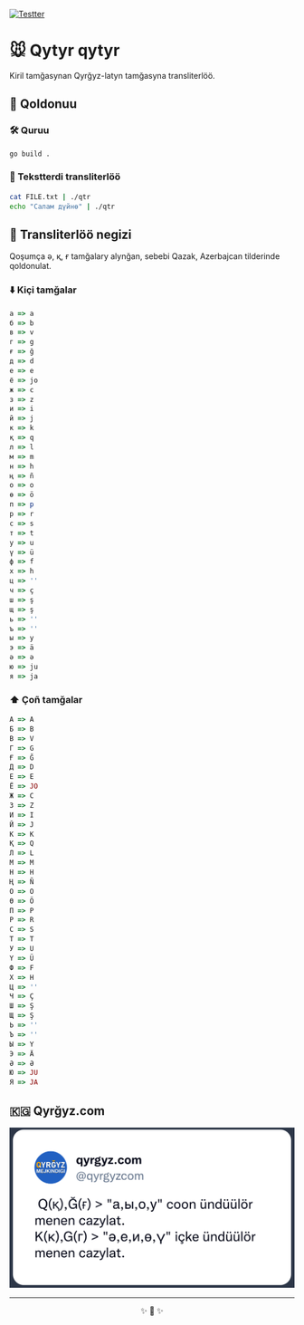 [![Testter](https://github.com/kyrgyz-nlp/qtr/actions/workflows/go.yml/badge.svg)](https://github.com/kyrgyz-nlp/qtr/actions/workflows/go.yml)

# 🐭 Qytyr qytyr

Kiril tamğasynan Qyrğyz-latyn tamğasyna transliterlöö.

## 🤌 Qoldonuu

### 🛠️ Quruu
```sh
go build .
```

### 🔮 Tekstterdi transliterlöö

```sh
cat FILE.txt | ./qtr
echo "Салам дүйнө" | ./qtr
```

## 📑 Transliterlöö negizi

Qoşumça ә, қ, ғ tamğalary alynğan,
sebebi Qazak, Azerbajcan tilderinde qoldonulat.

### ⬇️ Kiçi tamğalar

```rb
а => a
б => b
в => v
г => g
ғ => ğ
д => d
е => e
ё => jo
ж => c
з => z
и => i
й => j
к => k
қ => q
л => l
м => m
н => h
ң => ñ
о => o
ө => ö
п => p
р => r
с => s
т => t
у => u
ү => ü
ф => f
х => h
ц => ''
ч => ç
ш => ş
щ => ş
ь => ''
ъ => ''
ы => y
э => ä
ә => ә
ю => ju
я => ja
```

### ⬆️ Çoñ tamğalar

```rb
А => A
Б => B
В => V
Г => G
Ғ => Ğ
Д => D
Е => E
Ё => JO
Ж => C
З => Z
И => I
Й => J
К => K
Қ => Q
Л => L
М => M
Н => H
Ң => Ñ
О => O
Ө => Ö
П => P
Р => R
С => S
Т => T
У => U
Ү => Ü
Ф => F
Х => H
Ц => ''
Ч => Ç
Ш => Ş
Щ => Ş
Ь => ''
Ъ => ''
Ы => Y
Э => Ä
Ә => Ә
Ю => JU
Я => JA
```

## 🇰🇬 Qyrğyz.com
![special-rules.png](special-rules.png)

<hr>
<p align="center">✨ 🚀 ✨</p>
